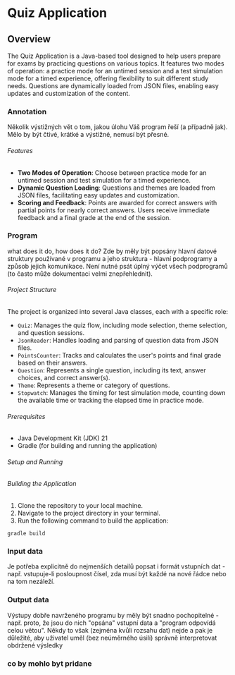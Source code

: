# Quiz Application

## Overview

The Quiz Application is a Java-based tool designed to help users prepare for exams by practicing questions on various topics. It features two modes of operation: a practice mode for an untimed session and a test simulation mode for a timed experience, offering flexibility to suit different study needs. Questions are dynamically loaded from JSON files, enabling easy updates and customization of the content.

### Annotation
Několik výstižných vět o tom, jakou úlohu Váš program řeší (a případně jak). Mělo by být čtivé, krátké a výstižné, nemusí být přesné.

###### Features

- **Two Modes of Operation**: Choose between practice mode for an untimed session and test simulation for a timed experience.
- **Dynamic Question Loading**: Questions and themes are loaded from JSON files, facilitating easy updates and customization.
- **Scoring and Feedback**: Points are awarded for correct answers with partial points for nearly correct answers. Users receive immediate feedback and a final grade at the end of the session.

### Program
what does it do, how does it do?
Zde by měly být popsány hlavní datové struktury používané v programu a jeho struktura - hlavní podprogramy a způsob jejich komunikace. Není nutné psát úplný výčet všech podprogramů (to často může dokumentaci velmi znepřehlednit).

###### Project Structure

The project is organized into several Java classes, each with a specific role:

- `Quiz`: Manages the quiz flow, including mode selection, theme selection, and question sessions.
- `JsonReader`: Handles loading and parsing of question data from JSON files.
- `PointsCounter`: Tracks and calculates the user's points and final grade based on their answers.
- `Question`: Represents a single question, including its text, answer choices, and correct answer(s).
- `Theme`: Represents a theme or category of questions.
- `Stopwatch`: Manages the timing for test simulation mode, counting down the available time or tracking the elapsed time in practice mode.

###### Prerequisites

- Java Development Kit (JDK) 21
- Gradle (for building and running the application)

###### Setup and Running

###### Building the Application

1. Clone the repository to your local machine.
2. Navigate to the project directory in your terminal.
3. Run the following command to build the application:

```shell
gradle build
```

### Input data
Je potřeba explicitně do nejmenších detailů popsat i formát vstupních dat - např. vstupuje-li posloupnost čísel, zda musí být každé na nové řádce nebo na tom nezáleží.

### Output data

Výstupy dobře navrženého programu by měly být snadno pochopitelné - např. proto, že jsou do nich "opsána" vstupní data a "program odpovídá celou větou". Někdy to však (zejména kvůli rozsahu dat) nejde a pak je důležité, aby uživatel uměl (bez neúměrného úsilí) správně interpretovat obdržené výsledky

### co by mohlo byt pridane


